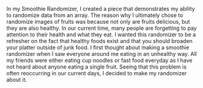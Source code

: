 
In my Smoothie Randomizer, I created a piece that demonstrates my ability to randomize data from an array. The reason why I ultimately chose to randomize images of fruits was because not only are fruits delicious, but they are also healthy. In our current time, many people are forgetting to pay attention to their health and what they eat. I wanted this randomizer to be a refresher on the fact that healthy foods exist and that you should broaden your platter outside of junk food.
I first thought about making a smoothie randomizer when I saw everyone around me eating in an unhealthy way. All my friends were either eating cup noodles or fast food everyday as I have not heard about anyone eating a single fruit. Seeing that this problem is often reoccurring in our current days, I decided to make my randomizer about it.
